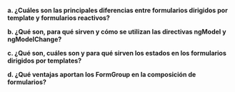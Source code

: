 __a. ¿Cuáles son las principales diferencias entre formularios dirigidos por template y formularios reactivos?__


__b. ¿Qué son, para qué sirven y cómo se utilizan las directivas ngModel y ngModelChange?__



__c. ¿Qué son, cuáles son y para qué sirven los estados en los formularios dirigidos por templates?__



__d. ¿Qué ventajas aportan los FormGroup en la composición de formularios?__